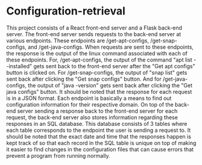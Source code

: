 # Configuration-retrieval

This project consists of a React front-end server and a Flask back-end server. The front-end server sends requests to the back-end server at various endpoints. These endpoints are /get-apt-configs, /get-snap-configs, and /get-java-configs. When requests are sent to these endpoints, the response is the output of the linux command associated with each of these endpoints. For, /get-apt-configs, the output of the command "apt list --installed" gets sent back to the front-end server after the "Get apt configs" button is clicked on. For /get-snap-configs, the output of "snap list" gets sent back after clicking the "Get snap configs" button. And for /get-java-configs, the output of "java -version" gets sent back after clicking the "Get java configs" button. It should be noted that the response for each request is in a JSON format. Each endpoint is basically a means to find out configuration information for their respective domain. On top of the back-end server sending a response back to the front-end server for each request, the back-end server also stores information regarding these responses in an SQL database. This database consists of 3 tables where each table corresponds to the endpoint the user is sending a request to. It should be noted that the exact date and time that the responses happen is kept track of so that each record in the SQL table is unique on top of making it easier to find changes in the configuration files that can cause errors that prevent a program from running normally.  
